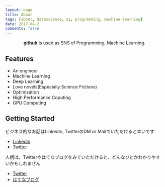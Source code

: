 ```yaml
---
layout: page
title: About 
tags: [about, datascience, ai, programming, machine-learning]
date: 2017-04-2
comments: false
---
```

    
<center><a href="http://gink03.github.io"><b>github</b></a> is used as SNS of Programming, Machine Learning.</center>

## Features
* An engineer
* Machine Learning
* Deep Learning
* Love novels(Especially Science Fictions)
* Optimization
* High Performance Coputing
* GPU Computing

## Getting Started

ビジネス的なお話はLinkedIn, TwitterのDM or Mailでいただけると幸いです  

 - [LinkedIn](https://www.linkedin.com/in/gimpei-kobayashi-208bba2a/)
 - [Twitter](https://twitter.com/nardtree)

人柄は、Twitterやはてなブログをみていただけると、どんなひとかわかりやすいかもしれません

- [Twitter](https://twitter.com/nardtree)  
- [はてなブログ](http://catindog.hatenablog.com/)  

